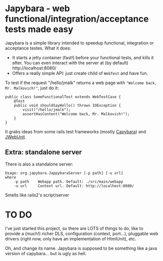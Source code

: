 Japybara - web functional/integration/acceptance tests made easy
================================================================

Japybara is a simple library intended to speedup functional, integration or acceptance testes. What it does:

* It starts a jetty container (fast!) before your functional tests, and kills it after.
You can even interact with the server at (by default) http://localhost:8080/
* Offers a really simple API: just create child of `WebTest` and have fun.

To test if the request "/hello/jmalk" returns a web page with `"Welcome back, Mr. Malkovich!"`, just do it:

    public class SomeFunctionalTest extends WebTestCase {
        @Test
        public void shouldSayHello() throws IOException {
            visit("/hello/jmalk");
            assertHasContent("Welcome back, Mr. Malkovich!");
        }
    }


It grabs ideas from some rails test frameworks (mostly [Capybara](https://github.com/jnicklas/capybara))
and [JWebUnit](http://jwebunit.sourceforge.net/).

Extra: standalone server
------------------------

There is also a standalone server:

    Usage: org.japybara.JappybaraServer [-p path] [-u url]
    where
        -p path    Webapp path. Default: ./src/main/webapp
        -u url     Context url. Default: http://localhost:8080/

Smells like rails2's script/server

TO DO
=====
I've just started this project, so there are LOTS of things to do, like to provide a (much!) richer DLS, configuration
(context, port...), pluggable web drivers (right now, only have an implementation of HtmlUnit), etc.

Oh, and change its name. Japybara is supposed to be something like a java version of capybara... but is ugly as hell.